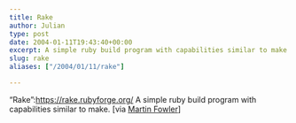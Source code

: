 ```yaml
---
title: Rake
author: Julian
type: post
date: 2004-01-11T19:43:40+00:00
excerpt: A simple ruby build program with capabilities similar to make
slug: rake 
aliases: ["/2004/01/11/rake"]

---
```

&#8220;Rake&#8221;:https://rake.rubyforge.org/ A simple ruby build program with capabilities similar to make. [via [Martin Fowler][1]]

 [1]: https://martinfowler.com/bliki/